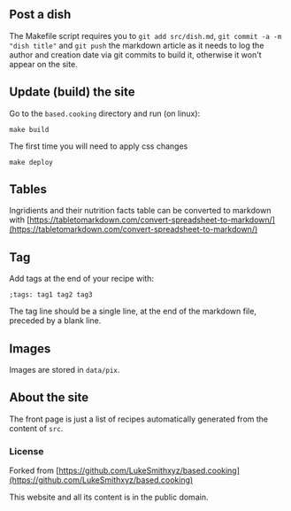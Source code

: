 ## Post a dish

The Makefile script requires you to `git add src/dish.md`, `git commit -a -m "dish title"` and `git push` the markdown article as it needs to log the author and creation date via git commits to build it, otherwise it won't appear on the site.

## Update (build) the site

Go to the `based.cooking` directory and run (on linux):

```
make build
```

The first time you will need to apply css changes

```
make deploy
```

## Tables

Ingridients and their nutrition facts table can be converted to markdown with [https://tabletomarkdown.com/convert-spreadsheet-to-markdown/](https://tabletomarkdown.com/convert-spreadsheet-to-markdown/)

## Tag

Add tags at the end of your recipe with:

```
;tags: tag1 tag2 tag3
```

The tag line should be a single line, at the end of the markdown file, preceded
by a blank line.

## Images

Images are stored in `data/pix`.

## About the site

The front page is just a list of recipes automatically generated
from the content of `src`.

### License

Forked from [https://github.com/LukeSmithxyz/based.cooking](https://github.com/LukeSmithxyz/based.cooking)

This website and all its content is in the public domain.
